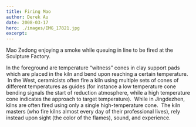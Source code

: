 ```yaml
---
title: Firing Mao
author: Derek Au
date: 2008-03-17
hero: ./images/IMG_17821.jpg
excerpt: 
---
```


Mao Zedong enjoying a smoke while queuing in line to be fired at the Sculpture Factory.

In the foreground are temperature “witness” cones in clay support pads which are placed in the kiln and bend upon reaching a certain temperature.  In the West, ceramicists often fire a kiln using multiple sets of cones of different temperatures as guides (for instance a low temperature cone bending signals the start of reduction atmosphere, while a high temperature cone indicates the approach to target temperature).  While in Jingdezhen, kilns are often fired using only a single high-temperature cone.  The kiln masters (who fire kilns almost every day of their professional lives), rely instead upon sight (the color of the flames), sound, and experience.
